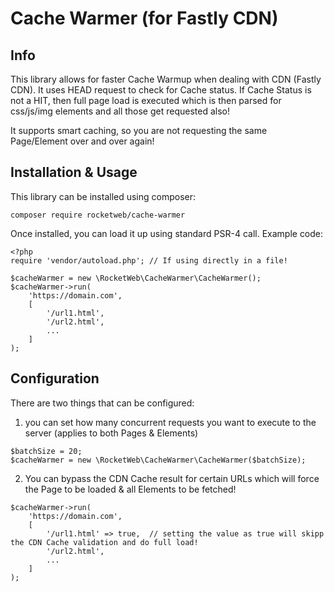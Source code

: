 # Cache Warmer (for Fastly CDN)

## Info
This library allows for faster Cache Warmup when dealing with CDN (Fastly CDN). It uses HEAD request to check for 
Cache status. If Cache Status is not a HIT, then full page load is executed which is then parsed for css/js/img 
elements and all those get requested also!

It supports smart caching, so you are not requesting the same Page/Element over and over again!

## Installation & Usage
This library can be installed using composer:
```
composer require rocketweb/cache-warmer
```

Once installed, you can load it up using standard PSR-4 call. Example code:
```
<?php
require 'vendor/autoload.php'; // If using directly in a file!

$cacheWarmer = new \RocketWeb\CacheWarmer\CacheWarmer();
$cacheWarmer->run(
    'https://domain.com', 
    [
        '/url1.html',
        '/url2.html',
        ...
    ]
);
```

## Configuration
There are two things that can be configured:
1. you can set how many concurrent requests you want to execute to the server (applies to both Pages & Elements)
```
$batchSize = 20;
$cacheWarmer = new \RocketWeb\CacheWarmer\CacheWarmer($batchSize);
```
2. You can bypass the CDN Cache result for certain URLs which will force the Page to be loaded & all Elements to be 
   fetched!
```
$cacheWarmer->run(
    'https://domain.com', 
    [
        '/url1.html' => true,  // setting the value as true will skipp the CDN Cache validation and do full load!
        '/url2.html',
        ...
    ]
);
```